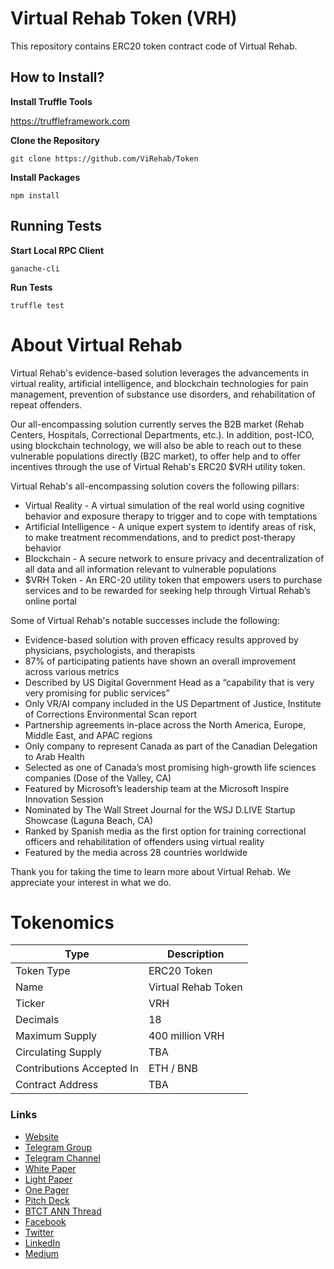 # Virtual Rehab Token (VRH) 

This repository contains ERC20 token contract code of Virtual Rehab.

## How to Install?

**Install Truffle Tools**

https://truffleframework.com



**Clone the Repository**

```git
git clone https://github.com/ViRehab/Token
```

**Install Packages**


```node
npm install
```

## Running Tests

**Start Local RPC Client**

```shell
ganache-cli
```

**Run Tests**

```shell
truffle test
```

# About Virtual Rehab

Virtual Rehab's evidence-based solution leverages the advancements in virtual reality, artificial intelligence, and blockchain technologies for pain management, prevention of substance use disorders, and rehabilitation of repeat offenders. 

Our all-encompassing solution currently serves the B2B market (Rehab Centers, Hospitals, Correctional Departments, etc.). In addition, post-ICO, using blockchain technology, we will also be able to reach out to these vulnerable populations directly (B2C market), to offer help and to offer incentives through the use of Virtual Rehab's ERC20 $VRH utility token.

Virtual Rehab's all-encompassing solution covers the following pillars:

- Virtual Reality - A virtual simulation of the real world using cognitive behavior and exposure therapy to trigger and to cope with temptations
- Artificial Intelligence - A unique expert system to identify areas of risk, to make treatment recommendations, and to predict post-therapy behavior
- Blockchain - A secure network to ensure privacy and decentralization of all data and all information relevant to vulnerable populations
- $VRH Token - An ERC-20 utility token that empowers users to purchase services and to be rewarded for seeking help through Virtual Rehab’s online portal

Some of Virtual Rehab's notable successes include the following:

- Evidence-based solution with proven efficacy results approved by physicians, psychologists, and therapists
- 87% of participating patients have shown an overall improvement across various metrics
- Described by US Digital Government Head as a “capability that is very very promising for public services”
- Only VR/AI company included in the US Department of Justice, Institute of Corrections Environmental Scan report
- Partnership agreements in-place across the North America, Europe, Middle East, and APAC regions
- Only company to represent Canada as part of the Canadian Delegation to Arab Health
- Selected as one of Canada’s most promising high-growth life sciences companies (Dose of the Valley, CA)
- Featured by Microsoft’s leadership team at the Microsoft Inspire Innovation Session
- Nominated by The Wall Street Journal for the WSJ D.LIVE Startup Showcase (Laguna Beach, CA)
- Ranked by Spanish media as the first option for training correctional officers and rehabilitation of offenders using virtual reality 
- Featured by the media across 28 countries worldwide

Thank you for taking the time to learn more about Virtual Rehab. We appreciate your interest in what we do.


# Tokenomics



| Type  | Description  |
| -------- | -------- |
| Token Type     | ERC20 Token   |
| Name     | Virtual Rehab Token  |
| Ticker | VRH |
| Decimals | 18 |
| Maximum Supply | 400 million VRH |
| Circulating Supply | TBA |
| Contributions Accepted In | ETH / BNB |
| Contract Address | TBA |





### Links

- [Website](https://www.virtualrehab.co)
- [Telegram Group](https://t.me/virtualrehab)
- [Telegram Channel](https://t.me/virtualrehab_announcements)
- [White Paper](https://www.virtualrehab.co/vr-new-uploads/White%20Paper.pdf)
- [Light Paper](https://www.virtualrehab.co/vr-new-uploads/Light-Paper.pdf)
- [One Pager](https://www.virtualrehab.co/vr-new-uploads/Virtual-Rehab-One-Pager.pdf)
- [Pitch Deck](https://www.virtualrehab.co/vr-new-uploads/Virtual-Rehab-Pitch-Deck.pdf)
- [BTCT ANN Thread](https://bitcointalk.org/index.php?topic=4657682)
- [Facebook](https://www.facebook.com/ViRehab)
- [Twitter](https://twitter.com/ViRehab)
- [LinkedIn](https://www.linkedin.com/company/virtual-rehab/)
- [Medium](https://medium.com/@VirtualRehab)

